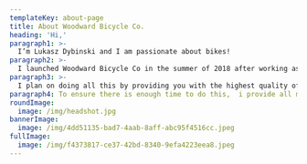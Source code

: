 ```yaml
---
templateKey: about-page
title: About Woodward Bicycle Co.
heading: 'Hi,'
paragraph1: >-
  I’m Lukasz Dybinski and I am passionate about bikes!
paragraph2: >-
  I launched Woodward Bicycle Co in the summer of 2018 after working as Master mechanic for MEC for 6 years with the intention of transforming the typical experience of getting your bike serviced into a personal, fun and informative one.  I want to get you excited to ride your bike again!
paragraph3: >-
  I plan on doing all this by providing you with the highest quality of repairs, teaching you want you want to know about your ride, and answering any question you may have so that you can go ride your bike with confidence!
paragraph4: To ensure there is enough time to do this,  i provide all my services by appointment only.  If you don’t see and appointment time that works for you, shoot me an email and we will find one that does 🤟🏻.
roundImage:
  image: /img/headshot.jpg
bannerImage:
  image: /img/4dd51135-bad7-4aab-8aff-abc95f4516cc.jpeg
fullImage:
  image: /img/f4373817-ce37-42bd-8340-9efa4223eea8.jpeg
---
```

